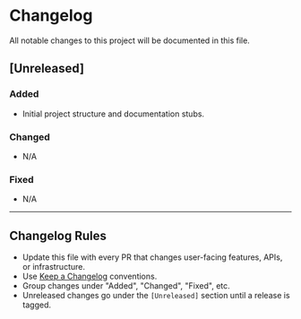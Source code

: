 # Changelog

All notable changes to this project will be documented in this file.

## [Unreleased]

### Added
- Initial project structure and documentation stubs.

### Changed
- N/A

### Fixed
- N/A

---

## Changelog Rules

- Update this file with every PR that changes user-facing features, APIs, or infrastructure.
- Use [Keep a Changelog](https://keepachangelog.com/en/1.0.0/) conventions.
- Group changes under "Added", "Changed", "Fixed", etc.
- Unreleased changes go under the `[Unreleased]` section until a release is tagged.